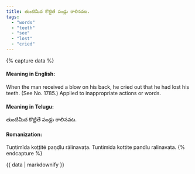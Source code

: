 ```yaml
---
title: తుంటిమీద కొట్టితే పండ్లు రాలినవట.
tags:
  - "words"
  - "teeth"
  - "see"
  - "lost"
  - "cried"
---
```


{% capture data %}
#### Meaning in English:
When the man received a blow on his back, he cried out that he had lost his teeth.
(See No. 1785.)
Applied to inappropriate actions or words.

#### Meaning in Telugu:
తుంటిమీద కొట్టితే పండ్లు రాలినవట.

#### Romanization:
Tuṇṭimīda koṭṭitē paṇḍlu rālinavaṭa.
Tuntimida kottite pandlu ralinavata.
{% endcapture %}

{{ data | markdownify }}

